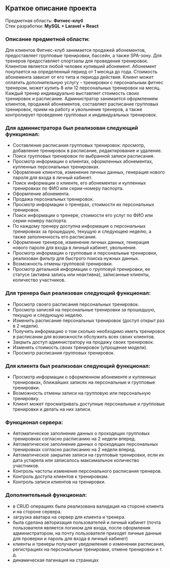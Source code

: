 ## Краткое описание проекта 

Предметная область: __Фитнес-клуб__<br/> 
Стек разработки: __MySQL + Laravel + React__ 

### Описание предметной области: 
Для клиентов Фитнес-клуб занимается 
продажей абонементов, предоставляет групповые тренировки, бассейн, а 
также SPA-зону. Для тренеров предоставляет спортзалы для проведения 
тренировок. Клиентом является любой человек купивший абонемент. 
Абонемент покупается на определенный период от 1 месяца до года. 
Стоимость абонемента зависит от его типа и периода действия. Клиент 
может оплатить дополнительную услугу - тренировки с персональным 
фитнес тренером, может купить 8 или 12 персональных 
тренировок на месяц. Каждый тренер 
индивидуально выставляет стоимость своих тренировок и расписание. 
Администратор занимается оформлением клиентов, продажей абонементов, составляет 
расписание групповых тренировок, прием на работу и увольнение 
тренеров, а также контролирует проведение групповых и индивидуальных тренировок. 


### Для администратора был реализован следующий функционал:  
- Составление расписания групповых тренировок: просмотр, добавление тренировок в расписание, редактирование и удаление. 
- Поиск групповых тренировок по выбранной записи расписания. 
- Просмотр информации о клиентах, оформленных абонементах, купленных персональных тренировках. 
- Оформление клиентов, изменение личных данных, генерация нового пароля для входа в личный кабинет. 
- Поиск информации о клиенте, его абонементах и купленных тренировках по ФИО или серии-номеру паспорта. 
- Оформление абонемента. 
- Продажа персональных тренировок. 
- Просмотр информации о тренерах, стоимости их персональных тренировок. 
- Поиск информации о тренере, стоимости его услуг по ФИО или серии-номеру паспорта. 
- По каждому тренеру доступна информация о персональных тренировках за прошедшую, текущую и следующею неделю, а также заполненность его расписания.   
- Оформление тренеров, изменение личных данных, генерация нового пароля для входа в личный кабинет, увольнение. 
- Просмотр информации о групповые и персональные тренировки, реализован фильтр для быстрого поиска нужных данных. 
- Возможность отмены групповой тренировки.
- Просмотр детальной информации о групповуй тренировки, ее статусе (активна запись или неактивна), записанные клиенты, количество участников. 

   
### Для тренера был реализован следующий функционал:  
- Просмотр своего расписания персональных тренировок. 
- Просмотр записей на персональные тренировки за прошедшую, текущую и следующую неделю. 
- Изменить расписание персональных тренировок (доступ открыт раз в 2 недели). 
- Получить информацию о том сколько необходимо иметь тренировок в расписании для возможности обслужить всех своих клиентов. 
- Закрыть доступ администратору на продажу своих тренировок. 
- Изменять стоимость своих тренировок (упрощение модели). 
- Просмотр расписания групповых тренировок. 


### Для клиента был реализован следующий функционал: 
- Просмотр информации о оформленном абонементе и купленных тренировках, ближайших записях на персональные и групповые тренировки. 
- Возможность отмены записи на групповую или персональную тренировку. 
- Клиент может просматривать доступные персональные и групповые тренировки и делать на них записи. 


### Функционал сервера: 
- Автоматическое заполнение данных о проходящих групповых тренировках согласно расписанию на 2 недели вперед. 
- Автоматическое заполнение данных о проходящих персональных тренировках согласно расписанию на 2 недели вперед. 
- Автоматическое закрытие записи на групповые тренировки, если их дата устарела или записалось максимальное количество участников.  
- Контроль частоты изменения персонального расписания тренеров. 
- Контроль доступа клиентов к тренировкам. 
- Контроль записи клиентов на тренировки.  


### Дополнительный функционал: 
- в CRUD операциях была реализована валидация на стороне клиента и на стороне сервера. 
- загрузка аватара на сервер для клиента и тренера. 
- была сделана авторизация пользователей и личный кабинет (почта пользователя является логином для входа, после оформления администратором, на почту пользователя приходят личные данные для проверки и пароль для входа в личный кабинет) 
- клиенты и тренеры получают уведомления о изменении расписания, регистрациях на персональные тренировки, отмене тренировки и т. д. 
- динамическая пагинация на страницах 

